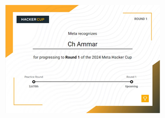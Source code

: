 <img style="display:block;margin:auto;" src="./Practice Round/WhatsApp Image 2024-09-24 at 14.47.40_22269a56.jpg" >